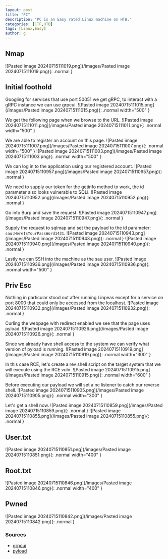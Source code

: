 ```yaml
---
layout: post
title: "PC"
description: "PC is an Easy rated Linux machine on HTB."
categories: [CTF,HTB]
tags: [Linux,Easy]
author: g
---
```


## Nmap
![Pasted image 20240715111019.png](/images/Pasted image 20240715111019.png){: .normal }


## Initial foothold
Googling for services that use port 50051 we get gRPC, to interact with a gRPC instance we can use grpcui.
![Pasted image 20240715111015.png](/images/Pasted image 20240715111015.png){: .normal width="500" }

We get the following page when we browse to the URL.
![Pasted image 20240715111011.png](/images/Pasted image 20240715111011.png){: .normal width="500" }

We are able to register an account on this page.
![Pasted image 20240715111007.png](/images/Pasted image 20240715111007.png){: .normal width="500" }
![Pasted image 20240715111003.png](/images/Pasted image 20240715111003.png){: .normal width="500" }

We can log in to the application using our registered account.
![Pasted image 20240715110957.png](/images/Pasted image 20240715110957.png){: .normal }

We need to supply our token for the getinfo method to work, the id parameter also looks vulnerable to SQLi.
![Pasted image 20240715110952.png](/images/Pasted image 20240715110952.png){: .normal }

Go into Burp and save the request.
![Pasted image 20240715110947.png](/images/Pasted image 20240715110947.png){: .normal }

Supply the request to sqlmap and set the payload to the id parameter: `sau:HereIsYourPassWord1431`.
![Pasted image 20240715110943.png](/images/Pasted image 20240715110943.png){: .normal }
![Pasted image 20240715110940.png](/images/Pasted image 20240715110940.png){: .normal }

Lastly we can SSH into the machine as the sau user.
![Pasted image 20240715110936.png](/images/Pasted image 20240715110936.png){: .normal width="500" }


## Priv Esc
Nothing in particular stood out after running Linpeas except for a service on port 8000 that could only be accessed from the localhost.
![Pasted image 20240715110932.png](/images/Pasted image 20240715110932.png){: .normal }

Curling the webpage with redirect enabled we see that the page uses pyload.
![Pasted image 20240715110926.png](/images/Pasted image 20240715110926.png){: .normal }

Since we already have shell access to the system we can verify what version of pyload is running.
![Pasted image 20240715110919.png](/images/Pasted image 20240715110919.png){: .normal width="300" }

In this case RCE, let's create a rev shell script on the target system that we will execute using the RCE vuln.
![Pasted image 20240715110915.png](/images/Pasted image 20240715110915.png){: .normal width="600" }

Before executing our payload we will set a nc listener to catch our reverse shell.
![Pasted image 20240715110905.png](/images/Pasted image 20240715110905.png){: .normal width="300" }

Let's get a shell now.
![Pasted image 20240715110859.png](/images/Pasted image 20240715110859.png){: .normal }
![Pasted image 20240715110855.png](/images/Pasted image 20240715110855.png){: .normal }


## User.txt
![Pasted image 20240715110851.png](/images/Pasted image 20240715110851.png){: .normal width="400" }

## Root.txt
![Pasted image 20240715110846.png](/images/Pasted image 20240715110846.png){: .normal width="400" }

## Pwned
![Pasted image 20240715110842.png](/images/Pasted image 20240715110842.png){: .normal }


### Sources
- [grpcui](https://github.com/fullstorydev/grpcui)
- [pyload](https://github.com/bAuh0lz/CVE-2023-0297_Pre-auth_RCE_in_pyLoad)